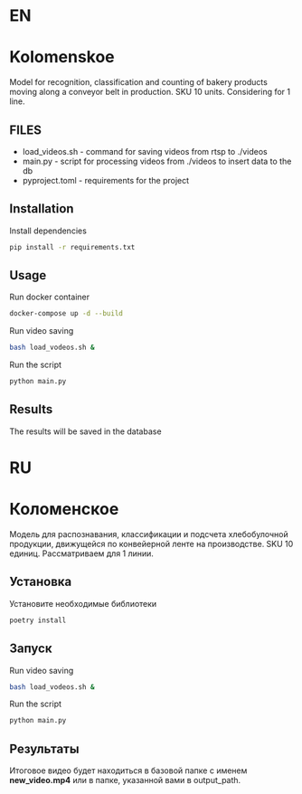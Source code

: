 # **EN**
# Kolomenskoe

Model for recognition, classification and counting of bakery products moving along a conveyor belt in production. SKU 10 units. Considering for 1 line.

## FILES

* load_videos.sh - command for saving videos from rtsp to ./videos
* main.py - script for processing videos from ./videos to insert data to the db
* pyproject.toml - requirements for the project

## Installation

Install dependencies
```bash
pip install -r requirements.txt
```

## Usage

Run docker container
```bash
docker-compose up -d --build
```

Run video saving
```bash
bash load_vodeos.sh &
```

Run the script
```bash
python main.py
```

## Results
The results will be saved in the database

# **RU** 
# Коломенское

Модель для распознавания, классификации и подсчета хлебобулочной продукции, движущейся по конвейерной ленте на производстве. SKU 10 единиц. Рассматриваем для 1 линии.

## Установка

Установите необходимые библиотеки
```bash
poetry install
```

## Запуск

Run video saving
```bash
bash load_vodeos.sh &
```

Run the script
```bash
python main.py
```

## Результаты

Итоговое видео будет находиться в базовой папке с именем **new_video.mp4** или в папке, указанной вами в output_path.